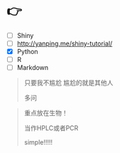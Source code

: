 # 👉

* [ ] Shiny 
* [ ] http://yanping.me/shiny-tutorial/
* [x] Python
* [ ] R
* [ ] Markdown

> 只要我不尴尬  尴尬的就是其他人
>
> 多问



> 重点放在生物！
>
> 当作HPLC或者PCR
>
> simple!!!!!

